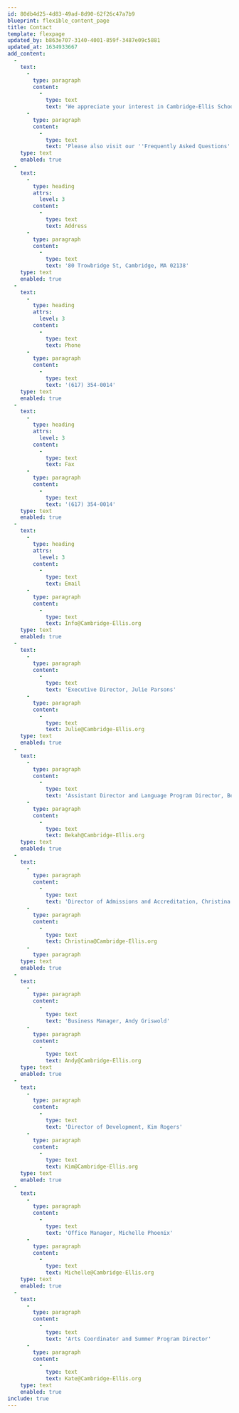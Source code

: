 ```yaml
---
id: 80db4d25-4d83-49ad-8d90-62f26c47a7b9
blueprint: flexible_content_page
title: Contact
template: flexpage
updated_by: b863e707-3140-4001-859f-3487e09c5881
updated_at: 1634933667
add_content:
  -
    text:
      -
        type: paragraph
        content:
          -
            type: text
            text: 'We appreciate your interest in Cambridge-Ellis School! Please reach out to us with any questions you may have.'
      -
        type: paragraph
        content:
          -
            type: text
            text: 'Please also visit our ''Frequently Asked Questions'' Page for more information.'
    type: text
    enabled: true
  -
    text:
      -
        type: heading
        attrs:
          level: 3
        content:
          -
            type: text
            text: Address
      -
        type: paragraph
        content:
          -
            type: text
            text: '80 Trowbridge St, Cambridge, MA 02138'
    type: text
    enabled: true
  -
    text:
      -
        type: heading
        attrs:
          level: 3
        content:
          -
            type: text
            text: Phone
      -
        type: paragraph
        content:
          -
            type: text
            text: '(617) 354-0014'
    type: text
    enabled: true
  -
    text:
      -
        type: heading
        attrs:
          level: 3
        content:
          -
            type: text
            text: Fax
      -
        type: paragraph
        content:
          -
            type: text
            text: '(617) 354-0014'
    type: text
    enabled: true
  -
    text:
      -
        type: heading
        attrs:
          level: 3
        content:
          -
            type: text
            text: Email
      -
        type: paragraph
        content:
          -
            type: text
            text: Info@Cambridge-Ellis.org
    type: text
    enabled: true
  -
    text:
      -
        type: paragraph
        content:
          -
            type: text
            text: 'Executive Director, Julie Parsons'
      -
        type: paragraph
        content:
          -
            type: text
            text: Julie@Cambridge-Ellis.org
    type: text
    enabled: true
  -
    text:
      -
        type: paragraph
        content:
          -
            type: text
            text: 'Assistant Director and Language Program Director, Bekah Riley'
      -
        type: paragraph
        content:
          -
            type: text
            text: Bekah@Cambridge-Ellis.org
    type: text
    enabled: true
  -
    text:
      -
        type: paragraph
        content:
          -
            type: text
            text: 'Director of Admissions and Accreditation, Christina Isidoro'
      -
        type: paragraph
        content:
          -
            type: text
            text: Christina@Cambridge-Ellis.org
      -
        type: paragraph
    type: text
    enabled: true
  -
    text:
      -
        type: paragraph
        content:
          -
            type: text
            text: 'Business Manager, Andy Griswold'
      -
        type: paragraph
        content:
          -
            type: text
            text: Andy@Cambridge-Ellis.org
    type: text
    enabled: true
  -
    text:
      -
        type: paragraph
        content:
          -
            type: text
            text: 'Director of Development, Kim Rogers'
      -
        type: paragraph
        content:
          -
            type: text
            text: Kim@Cambridge-Ellis.org
    type: text
    enabled: true
  -
    text:
      -
        type: paragraph
        content:
          -
            type: text
            text: 'Office Manager, Michelle Phoenix'
      -
        type: paragraph
        content:
          -
            type: text
            text: Michelle@Cambridge-Ellis.org
    type: text
    enabled: true
  -
    text:
      -
        type: paragraph
        content:
          -
            type: text
            text: 'Arts Coordinator and Summer Program Director'
      -
        type: paragraph
        content:
          -
            type: text
            text: Kate@Cambridge-Ellis.org
    type: text
    enabled: true
include: true
---
```

